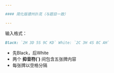 ```yaml
---

#### 简化版德州扑克（与题目一致）

---
```


输入格式：

```markdown
Black: `2H 3D 5S 9C KD` White: `2C 3H 4S 8C AH`
```

- 先Black，后White
- 两个 **抑音符(`)** 间包含五张牌内容
- 每张牌以空格分隔
